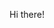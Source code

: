Hi there!

<!---
aliramsy/aliramsy is a ✨ special ✨ repository because its `README.md` (this file) appears on your GitHub profile.
You can click the Preview link to take a look at your changes.
--->
